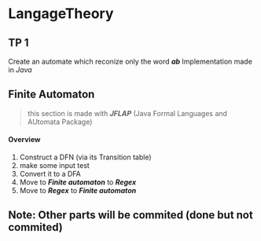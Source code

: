 # LangageTheory

## TP 1
Create an automate which reconize only the word ***ab***
Implementation made in *Java*

## Finite Automaton

> this section is made with ***JFLAP*** (Java Formal Languages and AUtomata Package)

#### Overview

1. Construct a DFN (via its Transition table)
2. make some input test 
3. Convert it to a DFA
4. Move to ***Finite automaton*** to ***Regex***
5. Move to ***Regex*** to ***Finite automaton***

## Note: Other parts will be commited (done but not commited)
